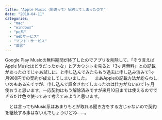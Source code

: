 ```yaml
---
title: "Apple Music（間違って）契約してしまったので"
date: "2018-04-11"
categories: 
  - "mac"
  - "windows"
  - "pc系"
  - "webサービス"
  - "ソフト・サービス"
  - "戯言"
---
```


Google Play Musicの無料期間が終了したのでアプリを削除して、「そう言えばApple Musicはどうだったかな」とアカウントを見ると「3ヶ月無料」との記載があったのでじゃあ試しに、と申し込んでみたらもう過去に申し込み済みで1ヶ月980円での契約が成立してしまいました。 　まあAppleの記載方法が紛らわしいのもあるんですが、申し込んで課金されてしまったのは仕方がないので1ヶ月使おうと思います。一応契約はもう解除済みですが来月10日までは使えるのでできるだけ色々使ってみて考えてみようと思います。

　とは言ってもMusic系はあまりもとが取れる聞き方をする方じゃないので契約を継続する事はないんでしょうけどね……。
